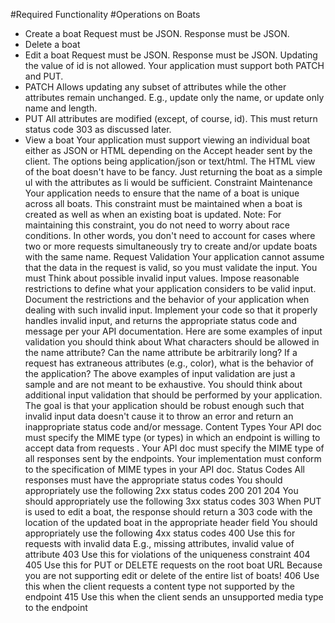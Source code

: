 #Required Functionality
#Operations on Boats
* Create a boat
  Request must be JSON.
  Response must be JSON.
* Delete a boat
* Edit a boat
  Request must be JSON.
  Response must be JSON.
  Updating the value of id is not allowed.
  Your application must support both PATCH and PUT.
* PATCH
  Allows updating any subset of attributes while the other attributes remain unchanged.
  E.g., update only the name, or update only name and length.
* PUT
  All attributes are modified (except, of course, id).
  This must return status code 303 as discussed later.
* View a boat
  Your application must support viewing an individual boat either as JSON or HTML depending on the Accept header sent by the client. The options being application/json or text/html.
The HTML view of the boat doesn't have to be fancy. Just returning the boat as a simple ul with the attributes as li would be sufficient.
Constraint Maintenance
Your application needs to ensure that the name of a boat is unique across all boats.
This constraint must be maintained when a boat is created as well as when an existing boat is updated.
Note: For maintaining this constraint, you do not need to worry about race conditions. In other words, you don't need to account for cases where two or more requests simultaneously try to create and/or update boats with the same name.
Request Validation
Your application cannot assume that the data in the request is valid, so you must validate the input.
You must
Think about possible invalid input values.
Impose reasonable restrictions to define what your application considers to be valid input.
Document the restrictions and the behavior of your application when dealing with such invalid input.
Implement your code so that it properly handles invalid input, and returns the appropriate status code and message per your API documentation.
Here are some examples of input validation you should think about
What characters should be allowed in the name attribute?
Can the name attribute be arbitrarily long?
If a request has extraneous attributes (e.g., color), what is the behavior of the application?
The above examples of input validation are just a sample and are not meant to be exhaustive.
You should think about additional input validation that should be performed by your application.
The goal is that your application should be robust enough such that invalid input data doesn't cause it to throw an error and return an inappropriate status code and/or message.
Content Types
Your API doc must specify the MIME type (or types) in which an endpoint is willing to accept data from requests .
Your API doc must specify the MIME type of all responses sent by the endpoints.
Your implementation must conform to the specification of MIME types in your API doc.
Status Codes
All responses must have the appropriate status codes
You should appropriately use the following 2xx status codes
200
201
204
You should appropriately use the following 3xx status codes
303
When PUT is used to edit a boat, the response should return a 303 code with the location of the updated boat in the appropriate header field
You should appropriately use the following 4xx status codes
400
Use this for requests with invalid data
E.g., missing attributes, invalid value of attribute
403
Use this for violations of the uniqueness constraint
404
405
Use this for PUT or DELETE requests on the root boat URL
Because you are not supporting  edit or delete of the entire list of boats!
406
Use this when the client requests a content type not supported by the endpoint
415
Use this when the client sends an unsupported media type to the endpoint
